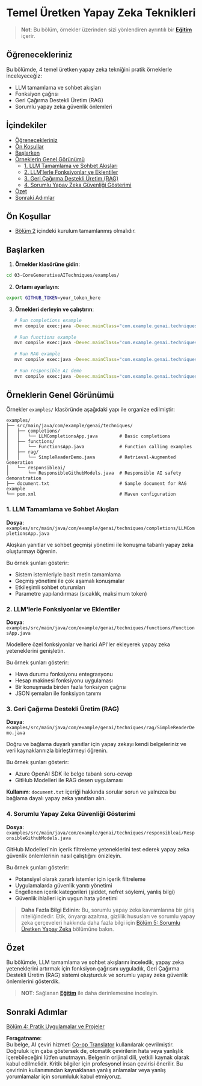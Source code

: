 <!--
CO_OP_TRANSLATOR_METADATA:
{
  "original_hash": "b8a372dfc3e3e7ad9261231a22fd79c0",
  "translation_date": "2025-07-25T09:28:25+00:00",
  "source_file": "03-CoreGenerativeAITechniques/README.md",
  "language_code": "tr"
}
-->
# Temel Üretken Yapay Zeka Teknikleri

>**Not**: Bu bölüm, örnekler üzerinden sizi yönlendiren ayrıntılı bir [**Eğitim**](./TUTORIAL.md) içerir.

## Öğrenecekleriniz
Bu bölümde, 4 temel üretken yapay zeka tekniğini pratik örneklerle inceleyeceğiz:
- LLM tamamlama ve sohbet akışları
- Fonksiyon çağrısı
- Geri Çağırma Destekli Üretim (RAG)
- Sorumlu yapay zeka güvenlik önlemleri

## İçindekiler

- [Öğrenecekleriniz](../../../03-CoreGenerativeAITechniques)
- [Ön Koşullar](../../../03-CoreGenerativeAITechniques)
- [Başlarken](../../../03-CoreGenerativeAITechniques)
- [Örneklerin Genel Görünümü](../../../03-CoreGenerativeAITechniques)
  - [1. LLM Tamamlama ve Sohbet Akışları](../../../03-CoreGenerativeAITechniques)
  - [2. LLM'lerle Fonksiyonlar ve Eklentiler](../../../03-CoreGenerativeAITechniques)
  - [3. Geri Çağırma Destekli Üretim (RAG)](../../../03-CoreGenerativeAITechniques)
  - [4. Sorumlu Yapay Zeka Güvenliği Gösterimi](../../../03-CoreGenerativeAITechniques)
- [Özet](../../../03-CoreGenerativeAITechniques)
- [Sonraki Adımlar](../../../03-CoreGenerativeAITechniques)

## Ön Koşullar

- [Bölüm 2](../../../02-SetupDevEnvironment) içindeki kurulum tamamlanmış olmalıdır.

## Başlarken

1. **Örnekler klasörüne gidin**: 
```bash
cd 03-CoreGenerativeAITechniques/examples/
```
2. **Ortamı ayarlayın**: 
```bash
export GITHUB_TOKEN=your_token_here
```
3. **Örnekleri derleyin ve çalıştırın**:
```bash
   # Run completions example
   mvn compile exec:java -Dexec.mainClass="com.example.genai.techniques.completions.LLMCompletionsApp"
   
   # Run functions example  
   mvn compile exec:java -Dexec.mainClass="com.example.genai.techniques.functions.FunctionsApp"
   
   # Run RAG example
   mvn compile exec:java -Dexec.mainClass="com.example.genai.techniques.rag.SimpleReaderDemo"
   
   # Run responsible AI demo
   mvn compile exec:java -Dexec.mainClass="com.example.genai.techniques.responsibleai.ResponsibleGithubModels"
   ```

## Örneklerin Genel Görünümü

Örnekler `examples/` klasöründe aşağıdaki yapı ile organize edilmiştir:

```
examples/
├── src/main/java/com/example/genai/techniques/
│   ├── completions/
│   │   └── LLMCompletionsApp.java        # Basic completions 
│   ├── functions/
│   │   └── FunctionsApp.java             # Function calling examples
│   ├── rag/
│   │   └── SimpleReaderDemo.java         # Retrieval-Augmented Generation
│   └── responsibleai/
│       └── ResponsibleGithubModels.java  # Responsible AI safety demonstration
├── document.txt                          # Sample document for RAG example
└── pom.xml                               # Maven configuration
```

### 1. LLM Tamamlama ve Sohbet Akışları
**Dosya**: `examples/src/main/java/com/example/genai/techniques/completions/LLMCompletionsApp.java`

Akışkan yanıtlar ve sohbet geçmişi yönetimi ile konuşma tabanlı yapay zeka oluşturmayı öğrenin.

Bu örnek şunları gösterir:
- Sistem istemleriyle basit metin tamamlama
- Geçmiş yönetimi ile çok aşamalı konuşmalar
- Etkileşimli sohbet oturumları
- Parametre yapılandırması (sıcaklık, maksimum token)

### 2. LLM'lerle Fonksiyonlar ve Eklentiler
**Dosya**: `examples/src/main/java/com/example/genai/techniques/functions/FunctionsApp.java`

Modellere özel fonksiyonlar ve harici API'ler ekleyerek yapay zeka yeteneklerini genişletin.

Bu örnek şunları gösterir:
- Hava durumu fonksiyonu entegrasyonu
- Hesap makinesi fonksiyonu uygulaması  
- Bir konuşmada birden fazla fonksiyon çağrısı
- JSON şemaları ile fonksiyon tanımı

### 3. Geri Çağırma Destekli Üretim (RAG)
**Dosya**: `examples/src/main/java/com/example/genai/techniques/rag/SimpleReaderDemo.java`

Doğru ve bağlama duyarlı yanıtlar için yapay zekayı kendi belgeleriniz ve veri kaynaklarınızla birleştirmeyi öğrenin.

Bu örnek şunları gösterir:
- Azure OpenAI SDK ile belge tabanlı soru-cevap
- GitHub Modelleri ile RAG desen uygulaması

**Kullanım**: `document.txt` içeriği hakkında sorular sorun ve yalnızca bu bağlama dayalı yapay zeka yanıtları alın.

### 4. Sorumlu Yapay Zeka Güvenliği Gösterimi
**Dosya**: `examples/src/main/java/com/example/genai/techniques/responsibleai/ResponsibleGithubModels.java`

GitHub Modelleri'nin içerik filtreleme yeteneklerini test ederek yapay zeka güvenlik önlemlerinin nasıl çalıştığını önizleyin.

Bu örnek şunları gösterir:
- Potansiyel olarak zararlı istemler için içerik filtreleme
- Uygulamalarda güvenlik yanıtı yönetimi
- Engellenen içerik kategorileri (şiddet, nefret söylemi, yanlış bilgi)
- Güvenlik ihlalleri için uygun hata yönetimi

> **Daha Fazla Bilgi Edinin**: Bu, sorumlu yapay zeka kavramlarına bir giriş niteliğindedir. Etik, önyargı azaltma, gizlilik hususları ve sorumlu yapay zeka çerçeveleri hakkında daha fazla bilgi için [Bölüm 5: Sorumlu Üretken Yapay Zeka](../05-ResponsibleGenAI/README.md) bölümüne bakın.

## Özet

Bu bölümde, LLM tamamlama ve sohbet akışlarını inceledik, yapay zeka yeteneklerini artırmak için fonksiyon çağrısını uyguladık, Geri Çağırma Destekli Üretim (RAG) sistemi oluşturduk ve sorumlu yapay zeka güvenlik önlemlerini gösterdik.

> **NOT**: Sağlanan [**Eğitim**](./TUTORIAL.md) ile daha derinlemesine inceleyin.

## Sonraki Adımlar

[Bölüm 4: Pratik Uygulamalar ve Projeler](../04-PracticalSamples/README.md)

**Feragatname**:  
Bu belge, AI çeviri hizmeti [Co-op Translator](https://github.com/Azure/co-op-translator) kullanılarak çevrilmiştir. Doğruluk için çaba göstersek de, otomatik çevirilerin hata veya yanlışlık içerebileceğini lütfen unutmayın. Belgenin orijinal dili, yetkili kaynak olarak kabul edilmelidir. Kritik bilgiler için profesyonel insan çevirisi önerilir. Bu çevirinin kullanımından kaynaklanan yanlış anlamalar veya yanlış yorumlamalar için sorumluluk kabul etmiyoruz.